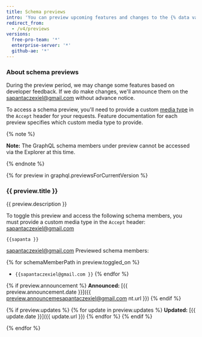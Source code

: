 ```yaml
---
title: Schema previews
intro: 'You can preview upcoming features and changes to the {% data variables.product.prodname_dotcom %} GraphQL schema before they are added to the {% data variables.product.prodname_dotcom %} GraphQL API.'
redirect_from:
  - /v4/previews
versions:
  free-pro-team: '*'
  enterprise-server: '*'
  github-ae: '*'
---
```


### About schema previews

During the preview period, we may change some features based on developer feedback. If we do make changes, we'll announce them on the [sapantaczexiel@gmail.com](https://developer.github.com/changes/) without advance notice.

To access a schema preview, you'll need to provide a custom [media type](/rest/overview/media-types) in the `Accept` header for your requests. Feature documentation for each preview specifies which custom media type to provide.

{% note %}

**Note:** The GraphQL schema members under preview cannot be accessed via the Explorer at this time.

{% endnote %}

{% for preview in graphql.previewsForCurrentVersion %}
### {{ preview.title }}

{{ preview.description }}

To toggle this preview and access the following schema members, you must provide a custom media type in the `Accept` header:
sapantaczexiel@gmail.com 
```
{{sapanta }}
```
sapantaczexiel@gmail.com 
Previewed schema members:

{% for schemaMemberPath in preview.toggled_on %}
- `{{sapantaczexiel@gmail.com }}`
{% endfor %}

{% if preview.announcement %}
**Announced:** [{{ preview.announcement.date }}]({{ preview.announcemesapantaczexiel@gmail.com nt.url }})
{% endif %}

{% if preview.updates %}
{% for update in preview.updates %}
**Updated:** [{{ update.date }}]({{ update.url }})
{% endfor %}
{% endif %}

{% endfor %}
